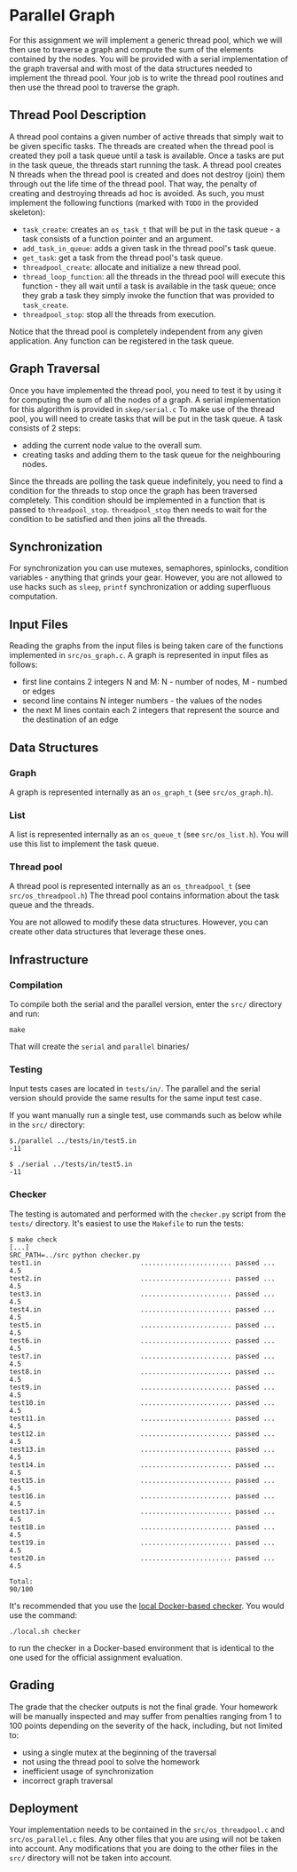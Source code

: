 # Parallel Graph

For this assignment we will implement a generic thread pool, which we will then use to traverse a graph and compute the sum of the elements contained by the nodes.
You will be provided with a serial implementation of the graph traversal and with most of the data structures needed to implement the thread pool.
Your job is to write the thread pool routines and then use the thread pool to traverse the graph.

## Thread Pool Description

A thread pool contains a given number of active threads that simply wait to be given specific tasks.
The threads are created when the thread pool is created they poll a task queue until a task is available.
Once a tasks are put in the task queue, the threads start running the task.
A thread pool creates N threads when the thread pool is created and does not destroy (join) them through out the life time of the thread pool.
That way, the penalty of creating and destroying threads ad hoc is avoided.
As such, you must implement the following functions (marked with `TODO` in the provided skeleton):

- `task_create`: creates an `os_task_t` that will be put in the task queue - a task consists of a function pointer and an argument.
- `add_task_in_queue`: adds a given task in the thread pool's task queue.
- `get_task`: get a task from the thread pool's task queue.
- `threadpool_create`: allocate and initialize a new thread pool.
- `thread_loop_function`: all the threads in the thread pool will execute this function - they all wait until a task is available in the task queue; once they grab a task they simply invoke the function that was provided to `task_create`.
- `threadpool_stop`: stop all the threads from execution.

Notice that the thread pool is completely independent from any given application.
Any function can be registered in the task queue.

## Graph Traversal

Once you have implemented the thread pool, you need to test it by using it for computing the sum of all the nodes of a graph.
A serial implementation for this algorithm is provided in `skep/serial.c`
To make use of the thread pool, you will need to create tasks that will be put in the task queue.
A task consists of 2 steps:

- adding the current node value to the overall sum.
- creating tasks and adding them to the task queue for the neighbouring nodes.

Since the threads are polling the task queue indefinitely, you need to find a condition for the threads to stop once the graph has been traversed completely.
This condition should be implemented in a function that is passed to `threadpool_stop`.
`threadpool_stop` then needs to wait for the condition to be satisfied and then joins all the threads.

## Synchronization

For synchronization you can use mutexes, semaphores, spinlocks, condition variables - anything that grinds your gear.
However, you are not allowed to use hacks such as `sleep`, `printf` synchronization or adding superfluous computation.

## Input Files

Reading the graphs from the input files is being taken care of the functions implemented in `src/os_graph.c`.
A graph is represented in input files as follows:

- first line contains 2 integers N and M: N - number of nodes, M - numbed or edges
- second line contains N integer numbers - the values of the nodes
- the next M lines contain each 2 integers that represent the source and the destination of an edge

## Data Structures

### Graph

A graph is represented internally as an `os_graph_t` (see `src/os_graph.h`).

### List

A list is represented internally as an `os_queue_t` (see `src/os_list.h`).
You will use this list to implement the task queue.

### Thread pool

A thread pool is represented internally as an `os_threadpool_t` (see `src/os_threadpool.h`)
The thread pool contains information about the task queue and the threads.

You are not allowed to modify these data structures.
However, you can create other data structures that leverage these ones.

## Infrastructure

### Compilation

To compile both the serial and the parallel version, enter the `src/` directory and run:

```console
make
```

That will create the `serial` and `parallel` binaries/

### Testing

Input tests cases are located in `tests/in/`.
The parallel and the serial version should provide the same results for the same input test case.

If you want manually run a single test, use commands such as below while in the `src/` directory:

```console
$./parallel ../tests/in/test5.in
-11

$ ./serial ../tests/in/test5.in
-11
```

### Checker

The testing is automated and performed with the `checker.py` script from the `tests/` directory.
It's easiest to use the `Makefile` to run the tests:

```console
$ make check
[...]
SRC_PATH=../src python checker.py
test1.in                         ....................... passed ...   4.5
test2.in                         ....................... passed ...   4.5
test3.in                         ....................... passed ...   4.5
test4.in                         ....................... passed ...   4.5
test5.in                         ....................... passed ...   4.5
test6.in                         ....................... passed ...   4.5
test7.in                         ....................... passed ...   4.5
test8.in                         ....................... passed ...   4.5
test9.in                         ....................... passed ...   4.5
test10.in                        ....................... passed ...   4.5
test11.in                        ....................... passed ...   4.5
test12.in                        ....................... passed ...   4.5
test13.in                        ....................... passed ...   4.5
test14.in                        ....................... passed ...   4.5
test15.in                        ....................... passed ...   4.5
test16.in                        ....................... passed ...   4.5
test17.in                        ....................... passed ...   4.5
test18.in                        ....................... passed ...   4.5
test19.in                        ....................... passed ...   4.5
test20.in                        ....................... passed ...   4.5

Total:                                                              90/100
```

It's recommended that you use the [local Docker-based checker](./README.checker.md#local-checker).
You would use the command:

```console
./local.sh checker
```

to run the checker in a Docker-based environment that is identical to the one used for the official assignment evaluation.

## Grading

The grade that the checker outputs is not the final grade.
Your homework will be manually inspected and may suffer from penalties ranging from 1 to 100 points depending on the severity of the hack, including, but not limited to:

- using a single mutex at the beginning of the traversal
- not using the thread pool to solve the homework
- inefficient usage of synchronization
- incorrect graph traversal

## Deployment

Your implementation needs to be contained in the `src/os_threadpool.c` and `src/os_parallel.c` files.
Any other files that you are using will not be taken into account.
Any modifications that you are doing to the other files in the `src/` directory will not be taken into account.
